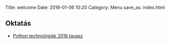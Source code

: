 Title: welcome
Date: 2016-01-06 10:20
Category: Menu
save_as: index.html

## Oktatás
* [Python technológiák 2016 tavasz]({filename}/pages/py4ds.md)
